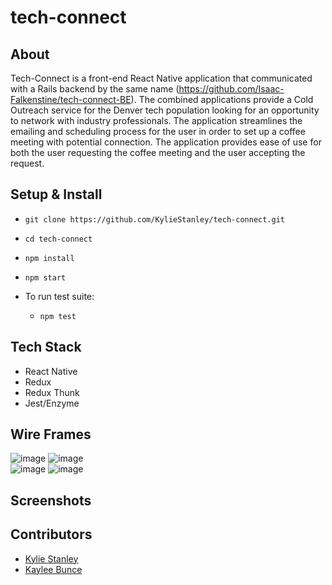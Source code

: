 # tech-connect
 ## About
 Tech-Connect is a front-end React Native application that communicated with a Rails backend by the same name (https://github.com/Isaac-Falkenstine/tech-connect-BE). The combined applications provide a Cold Outreach service for the Denver tech population looking for an opportunity to network with industry professionals. The application streamlines the emailing and scheduling process for the user in order to set up a coffee meeting with potential connection. The application provides ease of use for both the user requesting the coffee meeting and the user accepting the request.
 
 ## Setup & Install
 
 - `git clone https://github.com/KylieStanley/tech-connect.git`
 - `cd tech-connect`
 - `npm install`
 - `npm start`
 
 - To run test suite:
    - `npm test`
 
 ## Tech Stack
  - React Native
  - Redux
  - Redux Thunk
  - Jest/Enzyme
  
## Wire Frames
![image](https://user-images.githubusercontent.com/39439089/53143978-96cdb000-3557-11e9-91f4-b6f0f185717a.png)
![image](https://user-images.githubusercontent.com/39439089/53143984-99c8a080-3557-11e9-9658-573dc67751c0.png)
<br />
![image](https://user-images.githubusercontent.com/39439089/53143987-9c2afa80-3557-11e9-8b28-e997f826bcde.png)
![image](https://user-images.githubusercontent.com/39439089/53143991-9f25eb00-3557-11e9-9dd5-1ff31a9cc555.png)


## Screenshots

## Contributors
- [Kylie Stanley](https://github.com/KylieStanley)
- [Kaylee Bunce](https://github.com/kayleenovak)
